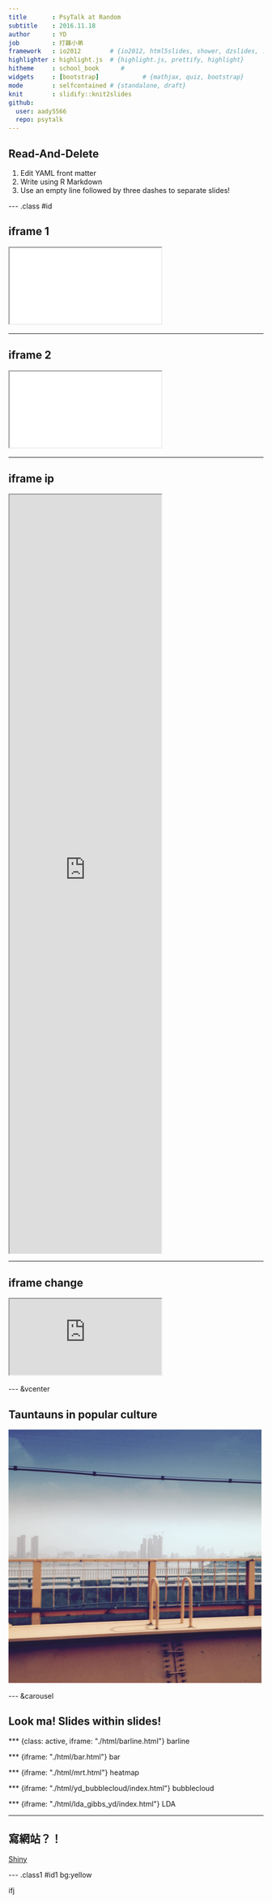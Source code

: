 ```yaml
---
title       : PsyTalk at Random
subtitle    : 2016.11.18
author      : YD
job         : 打雜小弟
framework   : io2012        # {io2012, html5slides, shower, dzslides, ...}
highlighter : highlight.js  # {highlight.js, prettify, highlight}
hitheme     : school_book      # 
widgets     : [bootstrap]            # {mathjax, quiz, bootstrap}
mode        : selfcontained # {standalone, draft}
knit        : slidify::knit2slides
github: 
  user: aady5566
  repo: psytalk
---
```


## Read-And-Delete

1. Edit YAML front matter
2. Write using R Markdown
3. Use an empty line followed by three dashes to separate slides!

--- .class #id 

## iframe 1
<div class="iframe-rwd">
  <iframe src="./html/bar.html"></iframe>    
</div>

---

## iframe 2
<div class="iframe-rwd">
  <iframe src="./html/barline.html"></iframe>    
</div>

---

## iframe ip
<div style="height:1500px;overflow:scroll" class="iframe-rwd">
  <iframe src="http://aady5566.github.io/" height=1500px></iframe>  
</div>

---

## iframe change
<div style="overflow:scroll">
  <iframe src="http://aady5566.github.io/timeline/"></iframe>  
</div>

--- &vcenter
## Tauntauns in popular culture


<img src="http://raw.githubusercontent.com/aady5566/aady5566.github.io/master/pic/korea/train.jpg" height="500px" width="500px">


--- &carousel
## Look ma! Slides within slides!

*** {class: active, iframe: "./html/barline.html"}
barline

*** {iframe: "./html/bar.html"}
bar

*** {iframe: "./html/mrt.html"}
heatmap

*** {iframe: "./html/yd_bubblecloud/index.html"}
bubblecloud

*** {iframe: "./html/lda_gibbs_yd/index.html"}
LDA




---

## 寫網站？！


<a href="http://ydhuang.shinyapps.io/importApp/">Shiny</a>

--- .class1 #id1 bg:yellow

ifj

